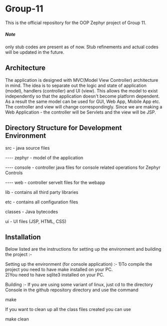 Group-11
========

This is the official repository for the OOP Zephyr project of Group 11.
##### Note
only stub codes are present as of now. Stub refinements and actual codes will be updated in the future.

## Architecture
The application is designed with MVC(Model View Controller) architecture in mind. The idea is to separate out the logic and state of application (model), handlers  (controller) and UI (view). This allows the model to exist independently so that the application doesn't become platform dependent. As a result the same model can be used for GUI, Web App, Mobile App etc. The controller and view will change correspondingly. Since we are making a Web Application - the controller will be Servlets and the view will be JSP.

## Directory Structure for Development Environment
src - java source files

---- zephyr - model of the application

---- console - controller java files for console related operations for Zephyr Controls

---- web - controller servelt files for the webapp

lib - contains all third party libraries

etc - contains all configuration files

classes - Java bytecodes

ui - UI files (JSP, HTML, CSS)


## Installation
Below listed are the instructions for setting up the environment and building the project :- 

Setting up the environment (for console application) :- 
1)To compile the project you need to have make installed on your PC.  
2)You need to have sqlite3 installed on your PC.  

Building :- 
If you are using some variant of linux, just cd to the directory Console in the github repository directory and use the command  

make 

If you want to clean up all the class files created you can use 
 
make clean 
